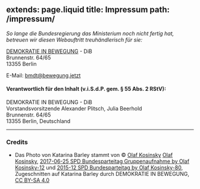 extends: page.liquid
title: Impressum
path: /impressum/
---

_So lange die Bundesregierung das Ministerium noch nicht fertig hat, betreuen wir diesen Webauftritt treuhändlerisch für sie:_

[DEMOKRATIE IN BEWEGUNG](https://bewegung.jetzt/) - DiB<br/>
Brunnenstr. 64/65<br/>
13355 Berlin

E-Mail: <bmdt@bewegung.jetzt>


#### Verantwortlich für den Inhalt (v.i.S.d.P. gem. § 55 Abs. 2 RStV):

DEMOKRATIE IN BEWEGUNG - DiB<br/>
Vorstandsvorsitzende Alexander Plitsch, Julia Beerhold<br/>
Brunnenstr. 64/65<br/>
13355 Berlin, Deutschland

----

### Credits

 - Das Photo von Katarina Barley stammt von © <a href="https://commons.wikimedia.org/wiki/User:Olaf_Kosinsky">Olaf Kosinsky</a> <a href="https://www.wikidata.org/wiki/Q30108329">Olaf Kosinsky</a>, <a href="https://commons.wikimedia.org/wiki/File:2017-06-25_SPD_Bundesparteitag_Gruppenaufnahme_by_Olaf_Kosinsky-12.jpg">2017-06-25 SPD Bundesparteitag Gruppenaufnahme by Olaf Kosinsky-12</a> und <a href="https://commons.wikimedia.org/wiki/File:2015-12_SPD_Bundesparteitag_by_Olaf_Kosinsky-80.jpg">2015-12 SPD Bundesparteitag by Olaf Kosinsky-80</a>, Zugeschnitten auf Katarina Barley durch DEMOKRATIE IN BEWEGUNG, <a href="https://creativecommons.org/licenses/by-sa/4.0/legalcode">CC BY-SA 4.0</a> 